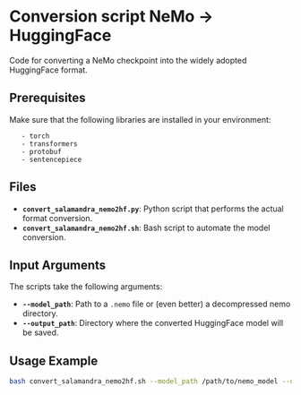 # Conversion script NeMo -> HuggingFace

Code for converting a NeMo checkpoint into the widely adopted HuggingFace format.

## Prerequisites   

Make sure that the following libraries are installed in your environment:
```
   - torch
   - transformers
   - protobuf
   - sentencepiece
```

## Files

- **`convert_salamandra_nemo2hf.py`**: Python script that performs the actual format conversion.
- **`convert_salamandra_nemo2hf.sh`**: Bash script to automate the model conversion.

## Input Arguments

The scripts take the following arguments:
- **`--model_path`**: Path to a `.nemo` file or (even better) a decompressed nemo directory.
- **`--output_path`**: Directory where the converted HuggingFace model will be saved.

## Usage Example

```bash
bash convert_salamandra_nemo2hf.sh --model_path /path/to/nemo_model --output_path /path/to/output_hf_model
```
